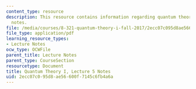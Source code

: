 ```yaml
---
content_type: resource
description: This resource contains information regarding quantum theory I, lecture
  notes.
file: /media/courses/8-321-quantum-theory-i-fall-2017/2ecc07c095d8ae56600f7145c6fb4a6a_MIT8_321F17_lec5.pdf
file_type: application/pdf
learning_resource_types:
- Lecture Notes
ocw_type: OCWFile
parent_title: Lecture Notes
parent_type: CourseSection
resourcetype: Document
title: Quantum Theory I, Lecture 5 Notes
uid: 2ecc07c0-95d8-ae56-600f-7145c6fb4a6a
---
```

